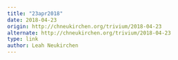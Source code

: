 ```yaml
---
title: "23apr2018"
date: 2018-04-23
origin: http://chneukirchen.org/trivium/2018-04-23
alternate: http://chneukirchen.org/trivium/2018-04-23
type: link
author: Leah Neukirchen
---
```


